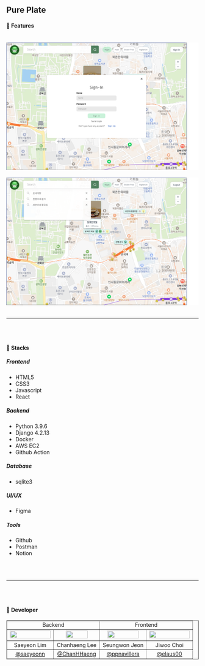 ## Pure Plate

#### 📍 Features

<br>

<img src="src/login.png">
<br>
<br>
<img src="src/main.png">


<br>
<br>

****

<br>
<br>

#### 📍 Stacks

##### Frontend
- HTML5
- CSS3
- Javascript
- React

##### Backend
- Python 3.9.6
- Django 4.2.13
- Docker
- AWS EC2
- Github Action

##### Database
- sqlite3

##### UI/UX
- Figma

##### Tools
- Github
- Postman
- Notion

<br>
<br>

****

<br>
<br>

#### 📍 Developer

<table border=1 width="90%">
<td align="center"; colspan=2>Backend</td>
<td align="center"; colspan=2>Frontend</td>
</tr>
<tr align="center">
<td width = "25%" align="center"><img src="https://avatars.githubusercontent.com/u/106756920?v=4" width = "100%" height="100%"></td>
<td width = "25%" align="center"><img src="https://avatars.githubusercontent.com/u/144714818?v=4" width = "73%" height="73%"></td>
<td width = "25%" align="center"><img src="https://avatars.githubusercontent.com/u/50344711?v=4" width = "88%" height="88%"></td>
<td width = "25%" align="center"><img src="https://avatars.githubusercontent.com/u/96974725?v=4" width = "100%" height="100%"></td>
</tr>
<tr align="center">
<td>Saeyeon Lim</td>
<td>Chanhaeng Lee</td>
<td>Seungwon Jeon</td>
<td>Jiwoo Choi</td>
</tr>
<tr align="center">
<td><a href="https://github.com/saeyeonn">@saeyeonn</td>
<td><a href="https://github.com/">@ChanHHaeng</td>
<td><a href="https://github.com/saeyeonn">@ppnavillera</td>
<td><a href="https://github.com/">@elaus00</td>
</tr>

